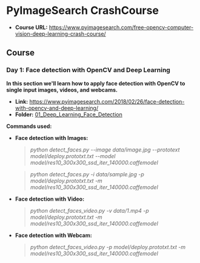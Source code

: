 # PyImageSearch CrashCourse

- **Course URL:** <https://www.pyimagesearch.com/free-opencv-computer-vision-deep-learning-crash-course/>

## Course

### Day 1: Face detection with OpenCV and Deep Learning
**In this section we'll learn how to apply face detection with OpenCV to single input images, videos, and webcams.**

* **Link:** <https://www.pyimagesearch.com/2018/02/26/face-detection-with-opencv-and-deep-learning/>
* **Folder:** [01_Deep_Learning_Face_Detection](https://github.com/SourabhR23/PyImageSearch-CrashCourse/tree/master/01_Deep_Learning_Face_Detection)

**Commands used:**

* **Face detection with Images:**

    > *python detect_faces.py --image data/image.jpg --prototext model/deploy.prototxt.txt --model model/res10_300x300_ssd_iter_140000.caffemodel*
    
    > *python detect_faces.py -i data/sample.jpg -p model/deploy.prototxt.txt -m model/res10_300x300_ssd_iter_140000.caffemodel*


* **Face detection with Video:**

    > *python detect_faces_video.py -v data/1.mp4 -p model/deploy.prototxt.txt -m model/res10_300x300_ssd_iter_140000.caffemodel*


* **Face detection with Webcam:**

    > *python detect_faces_video.py -p model/deploy.prototxt.txt -m model/res10_300x300_ssd_iter_140000.caffemodel*

